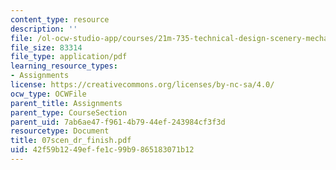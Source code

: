 ```yaml
---
content_type: resource
description: ''
file: /ol-ocw-studio-app/courses/21m-735-technical-design-scenery-mechanisms-and-special-effects-spring-2004/42f59b1249effe1c99b9865183071b12_07scen_dr_finish.pdf
file_size: 83314
file_type: application/pdf
learning_resource_types:
- Assignments
license: https://creativecommons.org/licenses/by-nc-sa/4.0/
ocw_type: OCWFile
parent_title: Assignments
parent_type: CourseSection
parent_uid: 7ab6ae47-f961-4b79-44ef-243984cf3f3d
resourcetype: Document
title: 07scen_dr_finish.pdf
uid: 42f59b12-49ef-fe1c-99b9-865183071b12
---
```

